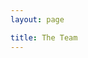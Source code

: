 ```yaml
---
layout: page

title: The Team
---
```


<script setup>
import TeamPage from "/components/TeamPage.vue";
</script>

<TeamPage />
